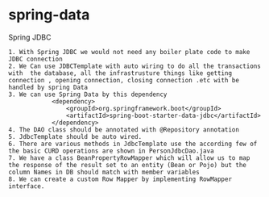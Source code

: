 # spring-data

Spring JDBC

	1. With Spring JDBC we would not need any boiler plate code to make JDBC connection 
	2. We Can use JDBCTemplate with auto wiring to do all the transactions with  the database, all the infrastrusture things like getting connection , opening connection, closing connection .etc with be handled by spring Data
	3. We can use Spring Data by this dependency
				<dependency>
					<groupId>org.springframework.boot</groupId>
					<artifactId>spring-boot-starter-data-jdbc</artifactId>
				</dependency>
	4. The DAO class should be annotated with @Repository annotation
	5. JdbcTemplate should be auto wired.
	6. There are various methods in JdbcTemplate use the according few of the basic CURD operations are shown in PersonJdbcDao.java
	7. We have a class BeanPropertyRowMapper which will allow us to map the response of the result set to an entity (Bean or Pojo) but the column Names in DB should match with member variables
	8. We can create a custom Row Mapper by implementing RowMapper interface.